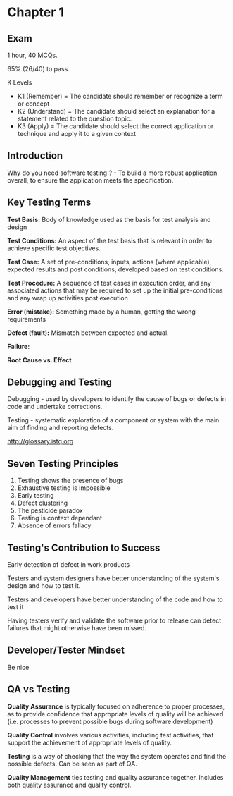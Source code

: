 # Chapter 1

## Exam

1 hour, 40 MCQs.

65% (26/40) to pass.

K Levels

* K1 (Remember) = The candidate should remember or recognize a term or concept
* K2 (Understand) = The candidate should select an explanation for a statement related to the question topic.
* K3 (Apply) = The candidate should select the correct application or technique and apply it to a given context

## Introduction

Why do you need software testing ? - To build a more robust application overall, to ensure the application meets the specification.

## Key Testing Terms

**Test Basis:** Body of knowledge used as the basis for test analysis and design

**Test Conditions:** An aspect of the test basis that is relevant in order to achieve specific test objectives.

**Test Case:** A set of pre-conditions, inputs, actions (where applicable), expected results and post conditions, developed based on test conditions.

**Test Procedure:** A sequence of test cases in execution order, and any associated actions that may be required to set up the initial pre-conditions and any wrap up activities post execution

**Error (mistake):** Something made by a human, getting the wrong requirements

**Defect (fault):** Mismatch between expected and actual.

**Failure:** 

**Root Cause vs. Effect**

## Debugging and Testing

Debugging - used by developers to identify the cause of bugs or defects in code and undertake corrections.

Testing - systematic exploration of a component or system with the main aim of finding and reporting defects.

http://glossary.istq.org

## Seven Testing Principles

1. Testing shows the presence of bugs
2. Exhaustive testing is impossible
3. Early testing
4. Defect clustering
5. The pesticide paradox 
6. Testing is context dependant
7. Absence of errors fallacy

## Testing's Contribution to Success

Early detection of defect in work products

Testers and system designers have better understanding of the system's design and how to test it.

Testers and developers have better understanding of the code and how to test it

Having testers verify and validate the software prior to release can detect failures that might otherwise have been missed.

## Developer/Tester Mindset

Be nice

## QA vs Testing

**Quality Assurance** is typically focused on adherence to proper processes, as to provide confidence that appropriate levels of quality will be achieved (i.e. processes to prevent possible bugs during software development)

**Quality Control** involves various activities, including test activities, that support the achievement of appropriate levels of quality.

**Testing** is a way of checking that the way the system operates and find the possible defects. Can be seen as part of QA.

**Quality Management** ties testing and quality assurance together. Includes both quality assurance and quality control.